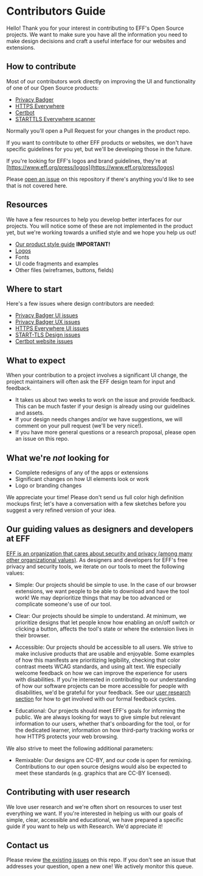 # Contributors Guide

Hello! Thank you for your interest in contributing to EFF's Open Source projects. 
We want to make sure you have all the information you need to make design decisions and craft a useful interface for our websites and extensions.

## How to contribute

Most of our contributors work directly on improving the UI and functionality of one of our Open Source products:

  * [Privacy Badger](https://github.com/EFForg/privacybadger)
  * [HTTPS Everywhere](https://github.com/EFForg/https-everywhere)
  * [Certbot](https://github.com/certbot)
  * [STARTTLS Everywhere scanner](https://github.com/EFForg/starttls-frontend)
 
Normally you'll open a Pull Request for your changes in the product repo.

If you want to contribute to other EFF products or websites, we don't have specific guidelines for you yet, but we'll be developing those in the future.  

If you're looking for EFF's logos and brand guidelines, they're at [https://www.eff.org/press/logos](https://www.eff.org/press/logos)

Please [open an issue](https://github.com/EFForg/design/issues) on this repository if there's anything you'd like to see that is not covered here.

## Resources

We have a few resources to help you develop better interfaces for our projects. You will notice some of these are not implemented in the product yet, but we're working towards a unified style and we hope you help us out!

* [Our product style guide](https://github.com/EFForg/design/blob/master/styleguide.md) __IMPORTANT!__
* [Logos](https://github.com/EFForg/design/blob/master/logos/logos.md)
* Fonts
* UI code fragments and examples
* Other files (wireframes, buttons, fields)

## Where to start

Here's a few issues where design contributors are needed:

* [Privacy Badger UI issues](https://github.com/EFForg/privacybadger/labels/ui)
* [Privacy Badger UX issues](https://github.com/EFForg/privacybadger/labels/ux)
* [HTTPS Everywhere UI issues](https://github.com/EFForg/https-everywhere/labels/ui)
* [START-TLS Design issues](https://github.com/EFForg/starttls-frontend/labels/design)
* [Certbot website issues](https://github.com/certbot/website/issues)


## What to expect

When your contribution to a project involves a significant UI change, the project maintainers will often ask the EFF design team for input and feedback.
* It takes us about two weeks to work on the issue and provide feedback. This can be much faster if your design is already using our guidelines and assets.
* If your design needs changes and/or we have suggestions, we will comment on your pull request (we'll be very nice!).
* If you have more general questions or a research proposal, please open an issue on this repo.

## What we're *not* looking for

* Complete redesigns of any of the apps or extensions
* Significant changes on how UI elements look or work
* Logo or branding changes

We appreciate your time! Please don't send us full color high definition mockups first; let's have a conversation with a few sketches before you suggest a very refined version of your idea.

## Our guiding values as designers and developers at EFF

[EFF is an organization that cares about security and privacy (among many other organizational values)](https://www.eff.org/about). As designers and developers for EFF's free privacy and security tools, we iterate on our tools to meet the following values:

+ Simple: Our projects should be simple to use. In the case of our browser extensions, we want people to be able to download and have the tool work!  We may deprioritize things that may be too advanced or complicate someone's use of our tool.

+ Clear: Our projects should be simple to understand. At minimum, we prioritize designs that let people know how enabling an on/off switch or clicking a button, affects the tool's state or where the extension lives in their browser.

+ Accessible: Our projects should be accessible to all users. We strive to make inclusive products that are usable and enjoyable. Some examples of how this manifests are prioritizing legibility, checking that color contrast meets WCAG standards, and using alt text. We especially welcome feedback on how we can improve the experience for users with disabilities. If you're interested in contributing to our understanding of how our software projects can be more accessible for people with disabilities, we'd be grateful for your feedback. See our [user research section](https://github.com/EFForg/design/blob/master/Research.md) for how to get involved with our formal feedback cycles.

+ Educational: Our projects should meet EFF's goals for informing the public. We are always looking for ways to give simple but relevant information to our users, whether that's onboarding for the tool, or for the dedicated learner, information on how third-party tracking works or how HTTPS protects your web browsing. 

We also strive to meet the following additional parameters:

+ Remixable: Our designs are CC-BY, and our code is open for remixing. Contributions to our open source designs would also be expected to meet these standards (e.g. graphics that are CC-BY licensed).

## Contributing with user research

We love user research and we're often short on resources to user test everything we want. If you're interested in helping us with our goals of simple, clear, accessible and educational, we have prepared a specific guide if you want to help us with Research. We'd appreciate it!

## Contact us

Please review [the existing issues](https://github.com/EFForg/design/issues) on this repo. If you don't see an issue that addresses your question, open a new one! We actively monitor this queue.  
